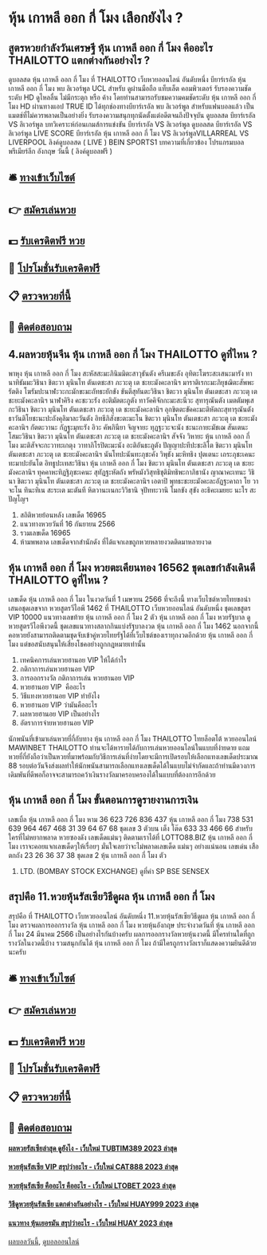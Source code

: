 # หุ้น เกาหลี ออก กี่ โมง เลือกยังไง ?
## สูตรหวยกำลังวันเศรษฐี หุ้น เกาหลี ออก กี่ โมง คืออะไร THAILOTTO แตกต่างกันอย่างไร ?
ดูบอลสด หุ้น เกาหลี ออก กี่ โมง ที่ THAILOTTO เว็บหวยออนไลน์ อันดับหนึ่ง บียาร์เรอัล หุ้น เกาหลี ออก กี่ โมง พบ ลิเวอร์พูล UCL สำหรับ ดูผ่านมือถือ แท็บเล็ต คอมพิวเตอร์ รับรองความชัดระดับ HD ดูไหลลื่น ไม่มีกระตุก หรือ ค้าง โดยท่านสามารถรับชมความคมชัดระดับ หุ้น เกาหลี ออก กี่ โมง HD ผ่านทางแอป TRUE ID ได้ทุกช่องทางบียาร์เรอัล พบ ลิเวอร์พูล สำหรับแฟนบอลแล้ว เป็นแมตช์ที่ไม่ควรพลาดเป็นอย่างยิ่ง รับรองความสนุกทุกนัดตั้งแต่อดีตจนถึงปัจจุบัน
ดูบอลสด บียาร์เรอัล VS ลิเวอร์พูล
บทวิเคราะห์ก่อนเกมส์การแข่งขัน บียาร์เรอัล VS ลิเวอร์พูล
ดูบอลสด บียาร์เรอัล VS ลิเวอร์พูล
LIVE SCORE บียาร์เรอัล หุ้น เกาหลี ออก กี่ โมง VS ลิเวอร์พูลVILLARREAL VS LIVERPOOL
ลิงค์ดูบอลสด ( LIVE )
 BEIN SPORTS1 
บทความที่เกี่ยวข้อง
โปรแกรมบอล พรีเมียร์ลีก อังกฤษ วันนี้ ( ลิงค์ดูบอลฟรี )

## 🛎 [ทางเข้าเว็บไซต์](https://bit.ly/3BG5bNw)
## 👉 [สมัครเล่นหวย](https://bit.ly/3BG5bNw)
## 💵 [รับเครดิตฟรี หวย](https://bit.ly/3C3mvgS)
## 👑 [โปรโมชั่นรับเครดิตฟรี](https://bit.ly/3C3mvgS)
## 📋 [ตรวจหวยที่นี้](https://bit.ly/3C3mvgS)
## 📱 [ติดต่อสอบถาม](https://bit.ly/3C3mvgS)

## 4.ผลหวยหุ้นจีน หุ้น เกาหลี ออก กี่ โมง THAILOTTO ดูที่ไหน ?
พาหุง หุ้น เกาหลี ออก กี่ โมง สะหัสสะมะภินิมมิตะสาวุธันตัง ครีเมขะลัง อุทิตะโฆระสะเสนะมารัง
ทานาทิธัมมะวิธินา ชิตะวา มุนินโท ตันเตชะสา ภะวะตุ เต ชะยะมังคะลานิฯ
มาราติเรกะมะภิยุชฌิตะสัพพะรัตติง โฆรัมปะนาฬะวะกะมักขะมะถัทธะยักขัง
ขันตีสุทันตะวิธินา ชิตะวา มุนินโท ตันเตชะสา ภะวะตุ เต ชะยะมังคะลานิฯ
นาฬาคิริง คะชะวะรัง อะติมัตตะภูตัง ทาวัคคิจักกะมะสะนีวะ สุทารุณันตัง
เมตตัมพุเสกะวิธินา ชิตะวา มุนินโท ตันเตชะสา ภะวะตุ เต ชะยะมังคะลานิฯ
อุกขิตตะขัคคะมะติหัตถะสุทารุณันตัง ธาวันติโยชะนะปะถังคุลิมาละวันตัง
อิทธีภิสังขะตะมะโน ชิตะวา มุนินโท ตันเตชะสา ภะวะตุ เต ชะยะมังคะลานิฯ
กัตตะวานะ กัฏฐะมุทะรัง อิวะ คัพภินียา จิญจายะ ทุฏฐะวะจะนัง ชะนะกายะมัชเฌ
สันเตนะ โสมะวิธินา ชิตะวา มุนินโท ตันเตชะสา ภะวะตุ เต ชะยะมังคะลานิฯ
สัจจัง วิหายะ หุ้น เกาหลี ออก กี่ โมง มะติสัจจะกะวาทะเกตุง วาทาภิโรปิตะมะนัง อะติอันธะภูตัง
ปัญญาปะทีปะชะลิโต ชิตะวา มุนินโท ตันเตชะสา ภะวะตุ เต ชะยะมังคะลานิฯ
นันโทปะนันทะภุชะคัง วิพุธัง มะหิทธิง ปุตเตนะ เถระภุชะเคนะ ทะมาปะยันโต
อิทธูปะเทสะวิธินา หุ้น เกาหลี ออก กี่ โมง ชิตะวา มุนินโท ตันเตชะสา ภะวะตุ เต ชะยะมังคะลานิฯ
ทุคคาหะทิฏฐิภุชะเคนะ สุทัฏฐะหัตถัง พรัหมังวิสุทธิชุติมิทธิพะกาภิธานัง
ญาณาคะเทนะ วิธินา ชิตะวา มุนินโท ตันเตชะสา ภะวะตุ เต ชะยะมังคะลานิฯ
เอตาปิ พุทธะชะยะมังคะละอัฏฐะคาถา โย วาจะโน ทินะทิเน สะระเต มะตันที
หิตวานะเนกะวิวิธานิ จุปัททะวานิ โมกขัง สุขัง อะธิคะเมยยะ นะโร สะปัญโญฯ
1. สถิติหวยย้อนหลัง เลขเด็ด 16965
2. แนวทางหวยวันที่ 16 กันยายน 2566
3. รวมเลขเด็ด 16965
4. ห้ามพพลาด เลขเด็ดจากสำนักดัง ที่ได้แจกเลขถูกหวยหลายงวดติดมาหลายงวด

## หุ้น เกาหลี ออก กี่ โมง หวยตะเคียนทอง 16562 ชุดเลขกำลังเดินดี THAILOTTO ดูที่ไหน ?
เลขเด็ด หุ้น เกาหลี ออก กี่ โมง ในงวดวันที่ 1 เมษายน 2566 ที่จะถึงนี้ ทางเว็บไซต์หวยไทยขอนำเสนอชุดเลขจาก หวยสูตรวีไอพี 1462 ที่ THAILOTTO เว็บหวยออนไลน์ อันดับหนึ่ง ชุดเลขสูตร VIP 10000 แนวทางเลขท้าย หุ้น เกาหลี ออก กี่ โมง 2 ตัว หุ้น เกาหลี ออก กี่ โมง หวยรัฐบาล ดูหวยสูตรวีไอพีงวดนี้ ชุดเลขแนวทางสลากกินแบ่งรัฐบาลงวด หุ้น เกาหลี ออก กี่ โมง 1462 นอกจากนี้คอหวยยังสามารถติดตามชุดจับเข้าคู่หวยไทยรัฐได้ที่เว็บไซต์ของเราทุกงวดอีกด้วย หุ้น เกาหลี ออก กี่ โมง แต่ขอสนับสนุนให้เสี่ยงโชคอย่างถูกกฎหมายเท่านั้น
1. เทคนิคการเล่นหวยฮานอย VIP ให้ได้กำไร
2. กติกาการเล่นหวยฮานอย VIP
3. การออกรางวัล กติกาการเล่น หวยฮานอย VIP
4. หวยฮานอย VIP  คืออะไร
5. วิธีแทงหวยฮานอย VIP ทำยังไง
6. หวยฮานอย VIP ว่ามันคืออะไร
7. ผลหวยฮานอย VIP เป็นอย่างไร
8. อัตราการจ่ายหวยฮานอย VIP

นักพนันที่เข้ามาเล่นหวยยี่กี่กับทาง หุ้น เกาหลี ออก กี่ โมง THAILOTTO ไทยล็อตโต้ หวยออนไลน์ MAWINBET THAILOTTO ท่านจะได้หารายได้กับการเล่นหวยออนไลน์ในแบบที่ง่ายดาย แถมหวยยี่กี่ยังถือว่าเป็นหวยที่มาพร้อมกับวิธีการเล่นที่ง่ายโดยจะมีการเปิดรอบให้เลือกแทงเลขเด็ดประมาณ 88 รอบต่อวันจึงส่งผลทำให้นักพนันสามารถเลือกแทงเลขเด็ดได้ในแบบไม่จำกัดและถ้าท่านมีดวงการเดิมพันที่ดีพอก็อาจจะสามารถคว้าเงินรางวัลมาครอบครองได้ในแบบที่ต้องการอีกด้วย

## หุ้น เกาหลี ออก กี่ โมง ขั้นตอนการดูรายงานการเงิน
เลขเบิ้ล หุ้น เกาหลี ออก กี่ โมง หาม
36
623 726 836 437 หุ้น เกาหลี ออก กี่ โมง 738 531 639 964 467 468
31 39 64 67 68
ชุดเลข 3 ตัวบน เต็ง โต๊ด
633 33 466 66
สำหรับใครที่ไม่หยากพลาด หวยซองดัง เลขเด็ดแม่นๆ ติดตามเราได้ที่ LOTTO88.BIZ หุ้น เกาหลี ออก กี่ โมง เราจะคอยแจกเลขเด็ดๆให้เรื่อยๆ มั่นใจเลยว่าจะไม่พลาดเลขเด็ด แม่นๆ อย่างแน่นอน
เลขเด่น เสือตกถัง
23 26 36 37 38
ชุดเลข 2 หุ้น เกาหลี ออก กี่ โมง ตัว
1. LTD. (BOMBAY STOCK EXCHANGE) ดูที่ค่า SP BSE SENSEX

## สรุปคือ 11.หวยหุ้นรัสเซียวิธีดูผล หุ้น เกาหลี ออก กี่ โมง
สรุปคือ ที่ THAILOTTO เว็บหวยออนไลน์ อันดับหนึ่ง 11.หวยหุ้นรัสเซียวิธีดูผล หุ้น เกาหลี ออก กี่ โมง ตรวจผลการออกรางวัล หุ้น เกาหลี ออก กี่ โมง หวยหุ้นอังกฤษ ประจำงวดวันที่ หุ้น เกาหลี ออก กี่ โมง 24 มีนาคม 2566
เป็นอย่างไรกันบ้างครับ ผลการออกรางวัลหวยหุ้นงวดนี้ มีใครท่านใดที่ถูกรางวัลในงวดนี้บ้าง รวมสนุกกันได้ หุ้น เกาหลี ออก กี่ โมง ถ้ามีใครถูกรางวัลเราก็แสดงความยินดีด้วยนะครับ

## 🛎 [ทางเข้าเว็บไซต์](https://bit.ly/3BG5bNw)
## 👉 [สมัครเล่นหวย](https://bit.ly/3BG5bNw)
## 💵 [รับเครดิตฟรี หวย](https://bit.ly/3C3mvgS)
## 👑 [โปรโมชั่นรับเครดิตฟรี](https://bit.ly/3C3mvgS)
## 📋 [ตรวจหวยที่นี้](https://bit.ly/3C3mvgS)
## 📱 [ติดต่อสอบถาม](https://bit.ly/3C3mvgS)

#### [ผลหวยรัสเซียล่าสุด ดูยังไง - เว็บใหม่ TUBTIM389 2023 ล่าสุด](https://atom.io/themes/ผลหวยรัสเซียล่าสุด%20ดูยังไง%20-%20เว็บใหม่%20tubtim389%202023%20ล่าสุด)
#### [หวยหุ้นรัสเซีย VIP สรุปว่าอะไร - เว็บใหม่ CAT888 2023 ล่าสุด](https://atom.io/themes/หวยหุ้นรัสเซีย%20vip%20สรุปว่าอะไร%20-%20เว็บใหม่%20cat888%202023%20ล่าสุด)
#### [หวยหุ้นรัสเซีย คืออะไร คืออะไร - เว็บใหม่ LTOBET 2023 ล่าสุด](https://atom.io/themes/หวยหุ้นรัสเซีย%20คืออะไร%20คืออะไร%20-%20เว็บใหม่%20ltobet%202023%20ล่าสุด)
#### [วิธีดูหวยหุ้นรัสเซีย แตกต่างกันอย่างไร - เว็บใหม่ HUAY999 2023 ล่าสุด](https://atom.io/themes/วิธีดูหวยหุ้นรัสเซีย%20แตกต่างกันอย่างไร%20-%20เว็บใหม่%20huay999%202023%20ล่าสุด)
#### [แนวทาง หุ้นเยอรมัน สรุปว่าอะไร - เว็บใหม่ HUAY 2023 ล่าสุด](https://atom.io/themes/แนวทาง%20หุ้นเยอรมัน%20สรุปว่าอะไร%20-%20เว็บใหม่%20huay%202023%20ล่าสุด)

[ผลบอลวันนี้](https://siamsport.tv "ผลบอลวันนี้"), [ดูบอลออนไลน์](https://siamsport.tv/ดูบอลสด "ดูบอลออนไลน์")